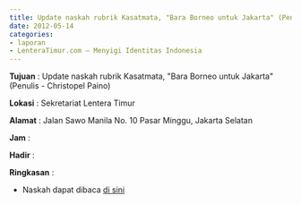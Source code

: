 ```yaml
---
title: Update naskah rubrik Kasatmata, "Bara Borneo untuk Jakarta" (Penulis - Christopel Paino)
date: 2012-05-14
categories:
- laporan
- LenteraTimur.com – Menyigi Identitas Indonesia
---
```


**Tujuan** : Update naskah rubrik Kasatmata, "Bara Borneo untuk Jakarta" (Penulis - Christopel Paino)

**Lokasi** : Sekretariat Lentera Timur 

**Alamat** : Jalan Sawo Manila No. 10 Pasar Minggu, Jakarta Selatan

**Jam** : 

**Hadir** :  


**Ringkasan** : 
* Naskah dapat dibaca [di sini](http://www.lenteratimur.com/2012/05/bara-borneo-untuk-jakarta/)
